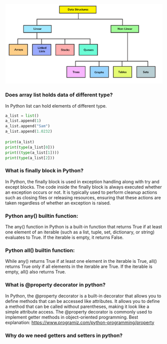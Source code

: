 ![img.png](img.png)

### Does array list holds data of different type?  
In Python list can hold elements of different type. 

```python
a_list = list()
a_list.append(1)
a_list.append("Sam")
a_list.append(1.0232)

print(a_list)
print(type(a_list[0]))
print((type(a_list[1])))
print(type(a_list[2]))
```

### What is finally block in Python?


In Python, the finally block is used in exception handling along with try and except blocks. The code inside the finally block is always executed whether an exception occurs or not. It is typically used to perform cleanup actions such as closing files or releasing resources, ensuring that these actions are taken regardless of whether an exception is raised.


### Python any() builtin function:

The any() function in Python is a built-in function that returns True if at least one element of an iterable (such as a list, tuple, set, dictionary, or string) evaluates to True. If the iterable is empty, it returns False.

### Python all() builtin function:
While any() returns True if at least one element in the iterable is True, all() returns True only if all elements in the iterable are True. If the iterable is empty, all() also returns True.

### What is @property decorator in python?

In Python, the @property decorator is a built-in decorator that allows you to define methods that can be accessed like attributes. It allows you to define a method that can be called without parentheses, making it look like a simple attribute access. The @property decorator is commonly used to implement getter methods in object-oriented programming.
Best explanation: https://www.programiz.com/python-programming/property

### Why do we need getters and setters in python?
